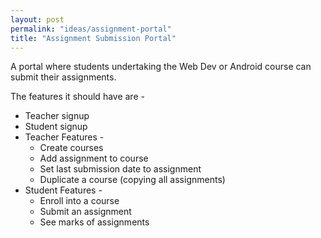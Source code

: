```yaml
---
layout: post
permalink: "ideas/assignment-portal"
title: "Assignment Submission Portal"
---
```


A portal where students undertaking the Web Dev or Android course can
submit their assignments.

The features it should have are -

 - Teacher signup
 - Student signup
 - Teacher Features -
   - Create courses
   - Add assignment to course
   - Set last submission date to assignment
   - Duplicate a course (copying all assignments)
 - Student Features -
   - Enroll into a course
   - Submit an assignment
   - See marks of assignments